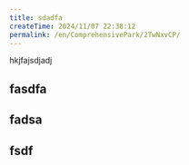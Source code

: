 ```yaml
---
title: sdadfa
createTime: 2024/11/07 22:38:12
permalink: /en/ComprehensivePark/2TwNxvCP/
---
```

hkjfajsdjadj

## fasdfa

## fadsa


##  fsdf 